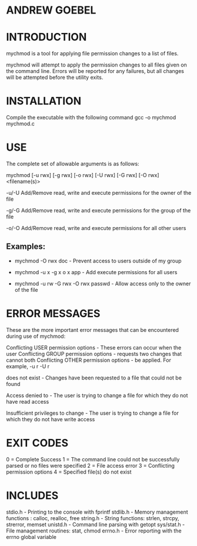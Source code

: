 ANDREW GOEBEL
=============

INTRODUCTION
============
mychmod is a tool for applying file permission changes to a list of files.

mychmod will attempt to apply the permission changes to all files given on the
command line. Errors will be reported for any failures, but all changes will
be attempted before the utility exits.

INSTALLATION
============

Compile the executable with the following command
gcc -o mychmod mychmod.c 

USE
===

The complete set of allowable arguments is as follows:

mychmod [-u rwx] [-g rwx] [-o rwx] [-U rwx] [-G rwx] [-O rwx] <filename(s)> 

-u/-U Add/Remove read, write and execute permissions for the owner of the file

-g/-G Add/Remove read, write and execute permissions for the group of the file

-o/-O Add/Remove read, write and execute permissions for all other users

Examples:
---------
- mychmod -O rwx doc - Prevent access to users outside of my group
                 
- mychmod -u x -g x o x app - Add execute permissions for all users
        
- mychmod -u rw -G rwx -O rwx passwd - Allow access only to the owner of the file

ERROR MESSAGES
==============

These are the more important error messages that can be encountered during use
of mychmod:

Conflicting USER permission options - These errors can occur when the user
Conflicting GROUP permission options - requests two changes that cannot both
Conflicting OTHER permission options - be applied. For example, -u r -U r

<filename> does not exist - Changes have been requested to a file that could not be found

Access denied to <filename> - The user is trying to change a file for which they do not have read access

Insufficient privileges to change <filename> - The user is trying to change a file for which they do not have write access

EXIT CODES
==========

0 = Complete Success
1 = The command line could not be successfully parsed or no files were specified
2 = File access error 
3 = Conflicting permission options
4 = Specified file(s) do not exist

INCLUDES
========

stdio.h - Printing to the console with fprintf
stdlib.h - Memory management functions : calloc, realloc, free
string.h - String functions: strlen, strcpy, strerror, memset
unistd.h - Command line parsing with getopt
sys/stat.h - File management routines: stat, chmod
errno.h - Error reporting with the errno global variable